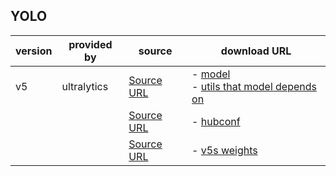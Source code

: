 ## YOLO

| version | provided by | source | download URL |
| ------- | ----------- | ------ | ------------ |
| v5 | ultralytics | [Source URL](https://github.com/ultralytics/yolov5/archive/master.zip) | - [model](yolo/v5/ultralytics/v3.1/models.tar.gz)<br>- [utils that model depends on](yolo/v5/ultralytics/v3.1/utils.tar.gz)<br> |
| | | [Source URL](https://github.com/ultralytics/yolov5/tree/v3.1) | - [hubconf](yolo/v5/ultralytics/v3.1/hubconf.py)<br> |
| | | [Source URL](https://github.com/ultralytics/yolov5/releases/download/v3.1/) | - [v5s weights](yolo/v5/ultralytics/v3.1/weights/yolov5s.pt)<br> |


